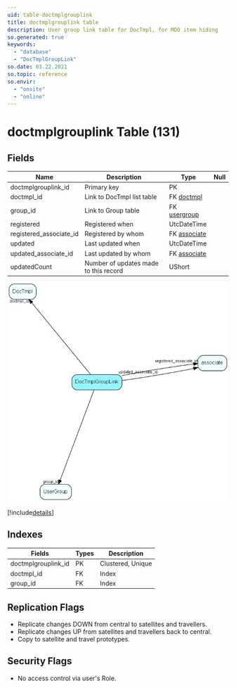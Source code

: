 ```yaml
---
uid: table-doctmplgrouplink
title: doctmplgrouplink table
description: User group link table for DocTmpl, for MDO item hiding
so.generated: true
keywords:
  - "database"
  - "DocTmplGroupLink"
so.date: 03.22.2021
so.topic: reference
so.envir:
  - "onsite"
  - "online"
---
```


# doctmplgrouplink Table (131)

## Fields

| Name | Description | Type | Null |
|------|-------------|------|:----:|
|doctmplgrouplink\_id|Primary key|PK| |
|doctmpl\_id|Link to DocTmpl list table|FK [doctmpl](doctmpl.md)| |
|group\_id|Link to Group table|FK [usergroup](usergroup.md)| |
|registered|Registered when|UtcDateTime| |
|registered\_associate\_id|Registered by whom|FK [associate](associate.md)| |
|updated|Last updated when|UtcDateTime| |
|updated\_associate\_id|Last updated by whom|FK [associate](associate.md)| |
|updatedCount|Number of updates made to this record|UShort| |


![DocTmplGroupLink table relationship diagram](./media/DocTmplGroupLink.png)

[!include[details](./includes/DocTmplGroupLink.md)]

## Indexes

| Fields | Types | Description |
|--------|-------|-------------|
|doctmplgrouplink\_id |PK |Clustered, Unique |
|doctmpl\_id |FK |Index |
|group\_id |FK |Index |

## Replication Flags

* Replicate changes DOWN from central to satellites and travellers.
* Replicate changes UP from satellites and travellers back to central.
* Copy to satellite and travel prototypes.

## Security Flags

* No access control via user's Role.

